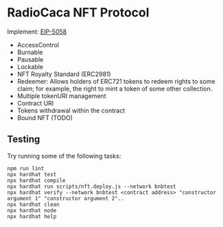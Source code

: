 # RadioCaca NFT Protocol

Implement: [EIP-5058](https://github.com/ethereum/EIPs/pull/5058/files)

- AccessControl
- Burnable
- Pausable
- Lockable
- NFT Royalty Standard (ERC2981)
- Redeemer: Allows holders of ERC721 tokens to redeem rights to some claim; for
  example, the right to mint a token of some other collection.
- Multiple tokenURI management
- Contract URI
- Tokens withdrawal within the contract
- Bound NFT (TODO)

## Testing

Try running some of the following tasks:

```shell
npm run lint
npx hardhat test
npx hardhat compile
npx hardhat run scripts/nft.deploy.js --network bnbtest
npx hardhat verify --network bnbtest <contract address> "constructor argument 1" "constructor argument 2"..
npx hardhat clean
npx hardhat node
npx hardhat help
```
